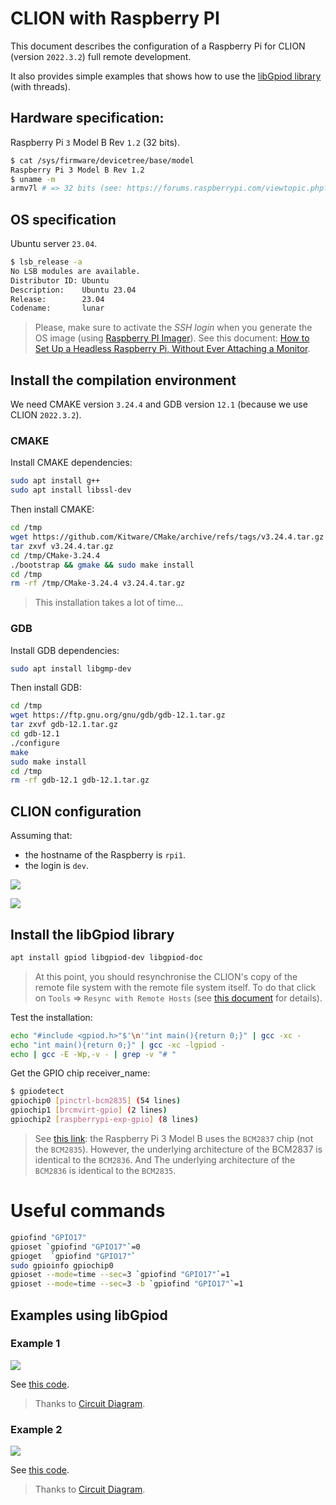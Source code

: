 # CLION with Raspberry PI

This document describes the configuration of a Raspberry Pi for CLION (version `2022.3.2`) full remote development.

It also provides simple examples that shows how to use the [libGpiod library](https://git.kernel.org/pub/scm/libs/libgpiod/libgpiod.git/about/) (with threads).

## Hardware specification:

Raspberry Pi `3` Model B Rev `1.2` (32 bits).

```bash
$ cat /sys/firmware/devicetree/base/model
Raspberry Pi 3 Model B Rev 1.2
$ uname -m
armv7l # => 32 bits (see: https://forums.raspberrypi.com/viewtopic.php?t=251721) 
```

## OS specification

Ubuntu server `23.04`.

```bash
$ lsb_release -a
No LSB modules are available.
Distributor ID: Ubuntu
Description:    Ubuntu 23.04
Release:        23.04
Codename:       lunar
```

> Please, make sure to activate the _SSH login_ when you generate the OS image (using [Raspberry PI Imager](https://www.raspberrypi.com/software/)).
> See this document: [How to Set Up a Headless Raspberry Pi, Without Ever Attaching a Monitor](https://www.tomshardware.com/reviews/raspberry-pi-headless-setup-how-to,6028.html).

## Install the compilation environment

We need CMAKE version `3.24.4` and GDB version `12.1` (because we use CLION `2022.3.2`).

### CMAKE

Install CMAKE dependencies:

```bash
sudo apt install g++
sudo apt install libssl-dev
```

Then install CMAKE:

```bash
cd /tmp
wget https://github.com/Kitware/CMake/archive/refs/tags/v3.24.4.tar.gz
tar zxvf v3.24.4.tar.gz
cd /tmp/CMake-3.24.4
./bootstrap && gmake && sudo make install
cd /tmp
rm -rf /tmp/CMake-3.24.4 v3.24.4.tar.gz
```

> This installation takes a lot of time...

### GDB

Install GDB dependencies:

```bash
sudo apt install libgmp-dev
```

Then install GDB:

```bash
cd /tmp
wget https://ftp.gnu.org/gnu/gdb/gdb-12.1.tar.gz
tar zxvf gdb-12.1.tar.gz
cd gdb-12.1
./configure
make
sudo make install
cd /tmp
rm -rf gdb-12.1 gdb-12.1.tar.gz
```
## CLION configuration

Assuming that:
* the hostname of the Raspberry is `rpi1`.
* the login is `dev`.

![](doc/images/rpi1-conf1.png)

![](doc/images/rpi1-conf2.png)

## Install the libGpiod library

```bash
apt install gpiod libgpiod-dev libgpiod-doc
```

> At this point, you should resynchronise the CLION's copy of the remote file system with the remote file system
> itself. To do that click on `Tools` => `Resync with Remote Hosts` (see [this document](https://www.jetbrains.com/help/clion/remote-projects-support.html#resync) for details).

Test the installation:

```bash
echo "#include <gpiod.h>"$'\n'"int main(){return 0;}" | gcc -xc -
echo "int main(){return 0;}" | gcc -xc -lgpiod -
echo | gcc -E -Wp,-v - | grep -v "# "
```

Get the GPIO chip receiver_name:

```bash
$ gpiodetect
gpiochip0 [pinctrl-bcm2835] (54 lines)
gpiochip1 [brcmvirt-gpio] (2 lines)
gpiochip2 [raspberrypi-exp-gpio] (8 lines)
```

> See [this link](https://www.raspberrypi.com/documentation/computers/processors.html): the Raspberry Pi 3 Model B uses
> the `BCM2837` chip (not the `BCM2835`). However, the underlying architecture of the BCM2837 is identical to the `BCM2836`.
> And The underlying architecture of the `BCM2836` is identical to the `BCM2835`.

# Useful commands

```bash
gpiofind "GPIO17"
gpioset `gpiofind "GPIO17"`=0
gpioget  `gpiofind "GPIO17"`
sudo gpioinfo gpiochip0
gpioset --mode=time --sec=3 `gpiofind "GPIO17"`=1
gpioset --mode=time --sec=3 -b `gpiofind "GPIO17"`=1
```

## Examples using libGpiod

### Example 1

![](doc/images/gpio1.png)

See [this code](gpio1.c).

> Thanks to [Circuit Diagram](https://www.circuit-diagram.org/editor/). 

### Example 2

![](doc/images/gpio2.png)

See [this code](gpio2.c).

> Thanks to [Circuit Diagram](https://www.circuit-diagram.org/editor/).
